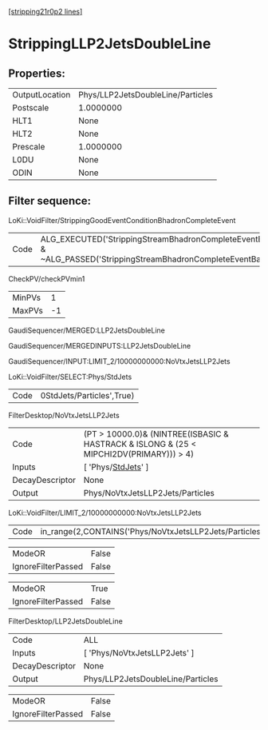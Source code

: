 [[stripping21r0p2 lines]](./stripping21r0p2-index)

# StrippingLLP2JetsDoubleLine

## Properties:

|                |                                   |
|----------------|-----------------------------------|
| OutputLocation | Phys/LLP2JetsDoubleLine/Particles |
| Postscale      | 1.0000000                         |
| HLT1           | None                              |
| HLT2           | None                              |
| Prescale       | 1.0000000                         |
| L0DU           | None                              |
| ODIN           | None                              |

## Filter sequence:

LoKi::VoidFilter/StrippingGoodEventConditionBhadronCompleteEvent

|      |                                                                                                                          |
|------|--------------------------------------------------------------------------------------------------------------------------|
| Code | ALG_EXECUTED('StrippingStreamBhadronCompleteEventBadEvent') & ~ALG_PASSED('StrippingStreamBhadronCompleteEventBadEvent') |

CheckPV/checkPVmin1

|        |     |
|--------|-----|
| MinPVs | 1   |
| MaxPVs | -1  |

GaudiSequencer/MERGED:LLP2JetsDoubleLine

GaudiSequencer/MERGEDINPUTS:LLP2JetsDoubleLine

GaudiSequencer/INPUT:LIMIT_2/10000000000:NoVtxJetsLLP2Jets

LoKi::VoidFilter/SELECT:Phys/StdJets

|      |                           |
|------|---------------------------|
| Code | 0StdJets/Particles',True) |

FilterDesktop/NoVtxJetsLLP2Jets

|                 |                                                                                           |
|-----------------|-------------------------------------------------------------------------------------------|
| Code            | (PT \> 10000.0)& (NINTREE(ISBASIC & HASTRACK & ISLONG & (25 \< MIPCHI2DV(PRIMARY))) \> 4) |
| Inputs          | [ 'Phys/[StdJets](./stripping21r0p2-commonparticles-stdjets)' ]                         |
| DecayDescriptor | None                                                                                      |
| Output          | Phys/NoVtxJetsLLP2Jets/Particles                                                          |

LoKi::VoidFilter/LIMIT_2/10000000000:NoVtxJetsLLP2Jets

|      |                                                                           |
|------|---------------------------------------------------------------------------|
| Code | in_range(2,CONTAINS('Phys/NoVtxJetsLLP2Jets/Particles',True),10000000000) |

|                    |       |
|--------------------|-------|
| ModeOR             | False |
| IgnoreFilterPassed | False |

|                    |       |
|--------------------|-------|
| ModeOR             | True  |
| IgnoreFilterPassed | False |

FilterDesktop/LLP2JetsDoubleLine

|                 |                                   |
|-----------------|-----------------------------------|
| Code            | ALL                               |
| Inputs          | [ 'Phys/NoVtxJetsLLP2Jets' ]    |
| DecayDescriptor | None                              |
| Output          | Phys/LLP2JetsDoubleLine/Particles |

|                    |       |
|--------------------|-------|
| ModeOR             | False |
| IgnoreFilterPassed | False |
